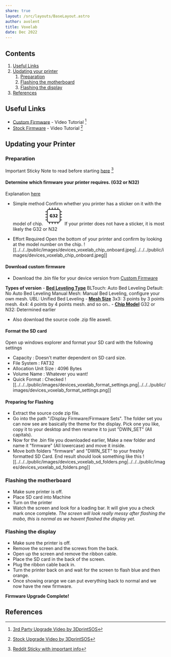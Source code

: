 ```yaml
---
share: true
layout: /src/layouts/BaseLayout.astro
author: avolent
title: Voxelab
date: Dec 2022
---
```


## Contents

1. [Useful Links](voxelab.md#useful-links)
1. [Updating your printer](voxelab.md#updating-your-printer)
	1. [Preparation](voxelab.md#preparation)
	1. [Flashing the motherboard](voxelab.md#flashing-the-motherboard)
	1. [Flashing the display](voxelab.md#flashing-the-display)
1. [References](voxelab.md#references)

## Useful Links

- [Custom Firmware](https://github.com/alexqzd/Marlin/releases) - Video Tutorial [^3]
- [Stock Firmware](https://www.voxelab3dp.com/download) - Video Tutorial [^2]

## Updating your Printer

### Preparation

Important Sticky Note to read before starting [here](https://www.reddit.com/r/VoxelabAquila/comments/lvlzf2/sticky_post_with_links_to_important_posts/) [^1]

#### Determine which firmware your printer requires. (G32 or N32)

Explanation [here](https://www.reddit.com/r/VoxelabAquila/comments/ph1a7u/explanation_on_aquila_chips_from_voxelab_team/)

- Simple method
	Confirm whether you printer has a sticker on it with the model of chip.
![chip.jpg](../../../public/images/devices_voxelab_chip.jpg)
If your printer does not have a sticker, it is most likely the G32 or N32

- Effort Required
	Open the bottom of your printer and confirm by looking at the model number on the chip.
![[../../../public/images/devices_voxelab_chip_onboard.jpeg|../../../public/images/devices_voxelab_chip_onboard.jpeg]]

#### Download custom firmware

- Download the .bin file for your device version from [Custom Firmware](https://github.com/alexqzd/Marlin/releases)

**Types of version**
	- **<u>Bed Leveling Type</u>**
	BLTouch: Auto Bed Leveling
	Default: No Auto Bed Leveling
	Manual Mesh: Manual Bed Leveling, configure your own mesh.
	UBL: Unified Bed Leveling
	- **<u>Mesh Size</u>**
	3x3: 3 points by 3 points mesh.
	4x4: 4 points by 4 points mesh.
	and so on..
	- **<u>Chip Model</u>**
	G32 or N32: Determined earlier

- Also download the source code .zip file aswell.

#### Format the SD card

Open up windows explorer and format your SD card with the following settings

- Capacity : Doesn't matter dependent on SD card size.
- File System : FAT32
- Allocation Unit Size : 4096 Bytes
- Volume Name : Whatever you want!
- Quick Format : Checked
![[../../../public/images/devices_voxelab_format_settings.png|../../../public/images/devices_voxelab_format_settings.png]]

#### Preparing for Flashing

- Extract the source code zip file.
- Go into the path "/Display Firmware/Firmware Sets". The folder set you can now see are basically the theme for the display. Pick one you like, copy it to your desktop and then rename it to just "DWIN_SET" (All capitals).
- Now for the .bin file you downloaded earlier, Make a new folder and name it "firmware" (All lowercase) and move it inside.
- Move both folders "firmware" and "DWIN_SET" to your freshly formatted SD Card.
End result should look something like this
![[../../../public/images/devices_voxelab_sd_folders.png|../../../public/images/devices_voxelab_sd_folders.png]]

### Flashing the motherboard

- Make sure printer is off.
- Place SD card into Machine
- Turn on the printer
- Watch the screen and look for a loading bar. It will give you a check mark once complete.
*The screen will look really messy after flashing the mobo, this is normal as we havent flashed the display yet.*

### Flashing the display

- Make sure the printer is off.
- Remove the screen and the screws from the back.
- Open up the screen and remove the ribbon cable.
- Place the SD card in the back of the screen.
- Plug the ribbon cable back in.
- Turn the printer back on and wait for the screen to flash blue and then orange.
- Once showing orange we can put everything back to normal and we now have the new firmware.

**Firmware Upgrade Complete!**

## References

[^1]: [Reddit Sticky with important info](https://www.reddit.com/r/VoxelabAquila/comments/lvlzf2/sticky_post_with_links_to_important_posts/)
[^2]: [Stock Upgrade Video by 3DprintSOS](https://www.youtube.com/watch?v=6afQUIR6Dmo)
[^3]: [3rd Party Upgrade Video by 3DprintSOS](https://www.youtube.com/watch?v=sQFsnIyJ5BM)